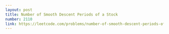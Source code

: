 ```yaml
---
layout: post
title: Number of Smooth Descent Periods of a Stock
number: 2110
link: https://leetcode.com/problems/number-of-smooth-descent-periods-of-a-stock
---
```

